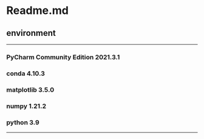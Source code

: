 # Readme.md

## environment
---
### PyCharm Community Edition 2021.3.1
### conda 4.10.3
### matplotlib 3.5.0
### numpy 1.21.2
### python 3.9
---
